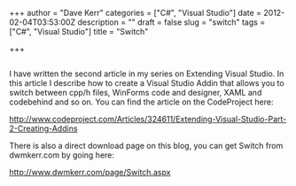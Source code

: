 +++
author = "Dave Kerr"
categories = ["C#", "Visual Studio"]
date = 2012-02-04T03:53:00Z
description = ""
draft = false
slug = "switch"
tags = ["C#", "Visual Studio"]
title = "Switch"

+++


<p><img style="border-style: initial; border-color: initial;" src="/wp-content/uploads/2012/imported/Title.jpg" alt="" /></p>
<p>I have written the second article in my series on Extending Visual Studio. In this article I describe how to create a Visual Studio Addin that allows you to switch between cpp/h files, WinForms code and designer, XAML and codebehind and so on. You can find the article on the CodeProject here:</p>
<p><a href="http://www.codeproject.com/Articles/324611/Extending-Visual-Studio-Part-2-Creating-Addins">http://www.codeproject.com/Articles/324611/Extending-Visual-Studio-Part-2-Creating-Addins</a>&nbsp;</p>
<p>There is also a direct download page on this blog, you can get Switch from dwmkerr.com by going here:</p>
<p><a href="http://www.dwmkerr.com/page/Switch.aspx">http://www.dwmkerr.com/page/Switch.aspx</a></p>


